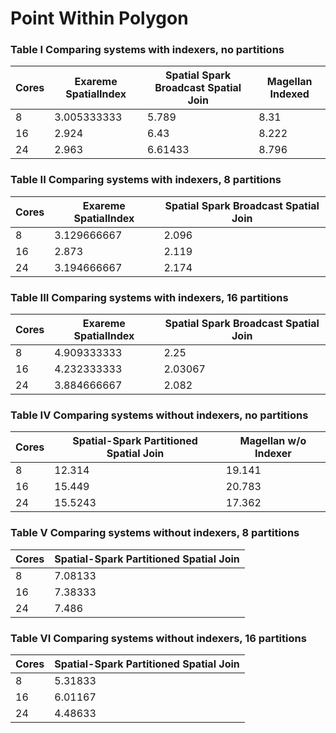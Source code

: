 # Point Within Polygon


### Table I Comparing systems with indexers, no partitions
Cores | Exareme SpatialIndex |  Spatial Spark Broadcast Spatial Join  |  Magellan Indexed
--- | --- | ---  | --- 
8 | 3.005333333| 5.789  |   8.31
16 |  2.924 |6.43  |    8.222
24 |  2.963 |6.61433   |  8.796
          
### Table II Comparing systems with indexers, 8 partitions       
Cores | Exareme SpatialIndex |  Spatial Spark Broadcast Spatial Join 
--- | --- | ---
8 | 3.129666667| 2.096
16 |  2.873 |2.119
24 |  3.194666667| 2.174 
          
### Table III Comparing systems with indexers, 16 partitions       
Cores | Exareme SpatialIndex |  Spatial Spark Broadcast Spatial Join 
--- | --- | --- 
8 | 4.909333333| 2.25
16 |  4.232333333 |2.03067
24 |  3.884666667 |2.082
          
### Table IV Comparing systems without indexers, no partitions
Cores |  Spatial-Spark Partitioned Spatial Join |  Magellan w/o Indexer
 --- | --- | --- 
8 |  12.314   |   19.141
16 |    15.449  |    20.783
24 |    15.5243  |   17.362
          
### Table V Comparing systems without indexers, 8 partitions
Cores |  Spatial-Spark Partitioned Spatial Join 
 --- | --- 
8 |   7.08133
16 |    7.38333
24 |    7.486
           
### Table VI Comparing systems without indexers, 16 partitions     
Cores |  Spatial-Spark Partitioned Spatial Join 
 --- | --- 
8 |   5.31833
16 |    6.01167
24 |    4.48633
